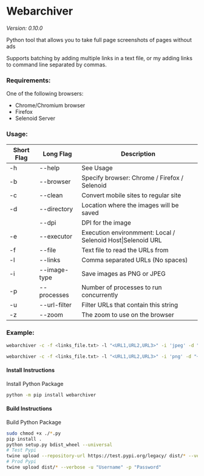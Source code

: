 # Webarchiver
*Version: 0.10.0*

Python tool that allows you to take full page screenshots of pages without ads

Supports batching by adding multiple links in a text file, or my adding links to command line separated by commas.

### Requirements:

One of the following browsers:

- Chrome/Chromium browser
- Firefox
- Selenoid Server

### Usage:
| Short Flag | Long Flag    | Description                                                 |
|------------|--------------|-------------------------------------------------------------|
| -h         | --help       | See Usage                                                   |
| -b         | --browser    | Specify browser: Chrome / Firefox / Selenoid                |
| -c         | --clean      | Convert mobile sites to regular site                        |
| -d         | --directory  | Location where the images will be saved                     |
|            | --dpi        | DPI for the image                                           |
| -e         | --executor   | Execution environmment: Local / Selenoid Host\|Selenoid URL |
| -f         | --file       | Text file to read the URLs from                             |
| -l         | --links      | Comma separated URLs (No spaces)                            |
| -i         | --image-type | Save images as PNG or JPEG                                  |
| -p         | --processes  | Number of processes to run concurrently                     |
| -u         | --url-filter | Filter URLs that contain this string                        |
| -z         | --zoom       | The zoom to use on the browser                              |


### Example:
```bash
webarchiver -c -f <links_file.txt> -l "<URL1,URL2,URL3>" -i 'jpeg' -d "~/Downloads" -z 100 --dpi 1 --browser "Firefox"
```

```bash
webarchiver -c -f <links_file.txt> -l "<URL1,URL2,URL3>" -i 'png' -d "~/Downloads" -z 100 --dpi 1 --executor "selenoid|http://selenoid.com/wd/hub" --browser "Chrome"
```

#### Install Instructions
Install Python Package

```bash
python -m pip install webarchiver
```

#### Build Instructions
Build Python Package

```bash
sudo chmod +x ./*.py
pip install .
python setup.py bdist_wheel --universal
# Test Pypi
twine upload --repository-url https://test.pypi.org/legacy/ dist/* --verbose -u "Username" -p "Password"
# Prod Pypi
twine upload dist/* --verbose -u "Username" -p "Password"
```
